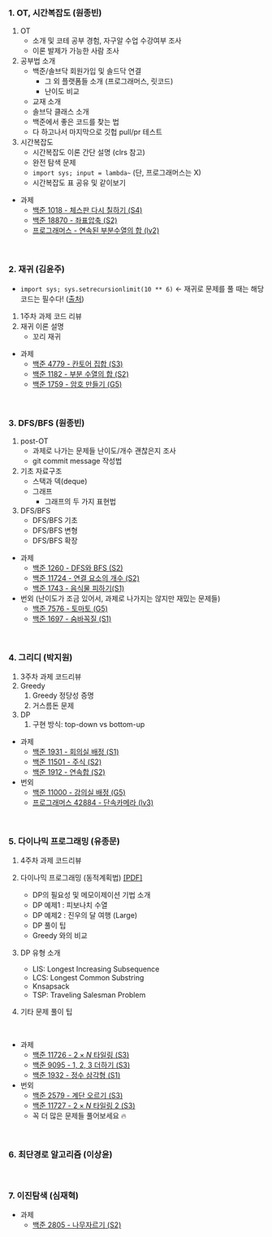<!-- 
아래 적힌 내용들은 팀장(원종빈)이 코테를 준비하면서 주제별로 도움이 될만한 내용들을 메모해둔 것들입니다.

발제자분들께서는 아래 내용에 크게 구애받지 않고 편하신대로 발제 구성하신 뒤, 아래 목차만 업데이트해주시면 감사하겠습니다!

-->

### 1. OT, 시간복잡도 (원종빈)
1. OT
    - 소개 및 코테 공부 경험, 자구알 수업 수강여부 조사
    - 이론 발제가 가능한 사람 조사
2. 공부법 소개
    - 백준/솔브닥 회원가입 및 솔드닥 연결
        - 그 외 플랫폼들 소개 (프로그래머스, 릿코드)
        - 난이도 비교
    - 교재 소개
    - 솔브닥 클래스 소개
    - 백준에서 좋은 코드를 찾는 법
    - 다 하고나서 마지막으로 깃헙 pull/pr 테스트
3. 시간복잡도
    - 시간복잡도 이론 간단 설명 (clrs 참고)
    - 완전 탐색 문제
    - `import sys; input = lambda~` (단, 프로그래머스는 X)
    - 시간복잡도 표 공유 및 같이보기
- 과제
    - [백준 1018 - 체스판 다시 칠하기 (S4)](https://www.acmicpc.net/problem/1018)
    - [백준 18870 - 좌표압축 (S2)](https://www.acmicpc.net/problem/18870)
    - [프로그래머스 - 연속된 부분수열의 합 (lv2)](https://school.programmers.co.kr/learn/courses/30/lessons/178870)



<br>



### 2. 재귀 (김윤주)
- `import sys; sys.setrecursionlimit(10 ** 6)` <- 재귀로 문제를 풀 때는 해당 코드는 필수다! ([출처](https://fuzzysound.github.io/sys-setrecursionlimit))
1. 1주차 과제 코드 리뷰
2. 재귀 이론 설명
    - 꼬리 재귀
- 과제
    - [백준 4779 - 칸토어 집합 (S3)](https://www.acmicpc.net/problem/4779)
    - [백준 1182 - 부분 수열의 합 (S2)](https://www.acmicpc.net/problem/1182)
    - [백준 1759 - 암호 만들기 (G5)](https://www.acmicpc.net/problem/1759)



<br>



### 3. DFS/BFS (원종빈)
1. post-OT
    - 과제로 나가는 문제들 난이도/개수 괜찮은지 조사
    - git commit message 작성법
2. 기초 자료구조
    - 스택과 덱(deque)
    - 그래프
        - 그래프의 두 가지 표현법 
3. DFS/BFS
    - DFS/BFS 기초
    - DFS/BFS 변형
    - DFS/BFS 확장
- 과제
    - [백준 1260 - DFS와 BFS (S2)](https://www.acmicpc.net/problem/1260)
    - [백준 11724 - 연결 요소의 개수 (S2)](https://www.acmicpc.net/problem/11724)
    - [백준 1743 - 음식물 피하기(S1)](https://www.acmicpc.net/problem/1743)
- 번외 (난이도가 조금 있어서, 과제로 나가지는 않지만 재밌는 문제들)
    - [백준 7576 - 토마토 (G5)](https://www.acmicpc.net/problem/7576)
    - [백준 1697 - 숨바꼭질 (S1)](https://www.acmicpc.net/problem/1697) 
<!-- 조금 난이도 있는 문제인 것 같다. DP로도 풀 수 있다! -->



<br>



### 4. 그리디 (박지원)
1. 3주차 과제 코드리뷰
2. Greedy
    1. Greedy 정당성 증명
    2. 거스름돈 문제
3. DP
    1. 구현 방식: top-down vs bottom-up
- 과제
    - [백준 1931 - 회의실 배정 (S1)](https://www.acmicpc.net/problem/1931)
    - [백준 11501 - 주식 (S2)](https://www.acmicpc.net/problem/11501)
    - [백준 1912 - 연속합 (S2)](https://www.acmicpc.net/problem/1912)
- 번외
    - [백준 11000 - 강의실 배정 (G5)](https://www.acmicpc.net/problem/11000)
    - [프로그래머스 42884 - 단속카메라 (lv3)](https://school.programmers.co.kr/learn/courses/30/lessons/42884)



<br>



### 5. 다이나믹 프로그래밍 (유종문)

1. 4주차 과제 코드리뷰

2. 다이나믹 프로그래밍 (동적계획법) [[PDF]](./5_다이나믹-프로그래밍/5_동적계획법.pdf)
    - DP의 필요성 및 메모이제이션 기법 소개
    - DP 예제1 : 피보나치 수열
    - DP 예제2 : 진우의 달 여행 (Large)
    - DP 풀이 팁
    - Greedy 와의 비교

3. DP 유형 소개
    - LIS: Longest Increasing Subsequence
    - LCS: Longest Common Substring
    - Knsapsack
    - TSP: Traveling Salesman Problem

4. 기타 문제 풀이 팁

<br>

- 과제
    - [백준 11726 - $2 \times N$ 타일링 (S3)](https://www.acmicpc.net/problem/11726)
    - [백준 9095 - 1, 2, 3 더하기 (S3)](https://www.acmicpc.net/problem/9095)
    - [백준 1932 - 정수 삼각형 (S1)](https://www.acmicpc.net/problem/1932)
- 번외
    - [백준 2579 - 계단 오르기 (S3)](https://www.acmicpc.net/problem/2579)
    - [백준 11727 - $2 \times N$ 타일링 2 (S3)](https://www.acmicpc.net/problem/11727)
    - 꼭 더 많은 문제들 풀어보세요 🔥

<br>



### 6. 최단경로 알고리즘 (이상윤)


<br>



### 7. 이진탐색 (심재혁)
- 과제
    - [백준 2805 - 나무자르기 (S2)](https://www.acmicpc.net/problem/2805)